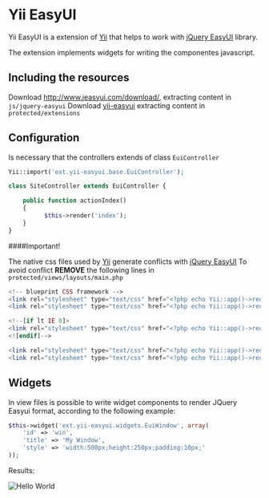 Yii EasyUI
==========

Yii EasyUI is a extension of [Yii](http://www.yiiframework.com) that helps to work with [jQuery EasyUI](http://www.jeasyui.com) library.

The extension implements widgets for writing the componentes javascript.

Including the resources
------------------------

Download http://www.jeasyui.com/download/, extracting content in ```js/jquery-easyui```
Download [yii-easyui](https://github.com/leandrogehlen/yii-easyui/archive/master.zip) extracting content in ```protected/extensions```

Configuration
-------------
Is necessary that the controllers extends of class ```EuiController```

```php
Yii::import('ext.yii-easyui.base.EuiController');

class SiteController extends EuiController {

    public function actionIndex()
    {
	      $this->render('index');
    }
}
```

####Important!

The native css files used by [Yii](http://www.yiiframework.com) generate conflicts with [jQuery EasyUI](http://www.jeasyui.com)
To avoid conflict **REMOVE** the following lines in ```protected/views/layouts/main.php```

```php
<!-- blueprint CSS framework -->
<link rel="stylesheet" type="text/css" href="<?php echo Yii::app()->request->baseUrl; ?>/css/screen.css" media="screen, projection" />
<link rel="stylesheet" type="text/css" href="<?php echo Yii::app()->request->baseUrl; ?>/css/print.css" media="print" />

<!--[if lt IE 8]>
<link rel="stylesheet" type="text/css" href="<?php echo Yii::app()->request->baseUrl; ?>/css/ie.css" media="screen, projection" />
<![endif]-->

<link rel="stylesheet" type="text/css" href="<?php echo Yii::app()->request->baseUrl; ?>/css/main.css" />
<link rel="stylesheet" type="text/css" href="<?php echo Yii::app()->request->baseUrl; ?>/css/form.css" />
```

Widgets
------

In view files is possible to write widget components to render JQuery Easyui format, according to the following example:

```php
$this->widget('ext.yii-easyui.widgets.EuiWindow', array(
	'id' => 'win',
	'title' => 'My Window',
	'style' => 'width:500px;height:250px;padding:10px;'
));

```

Results:

![Hello World](https://jquery-easyui.googlecode.com/svn/trunk/share/tutorial/window/win1_1.png)
